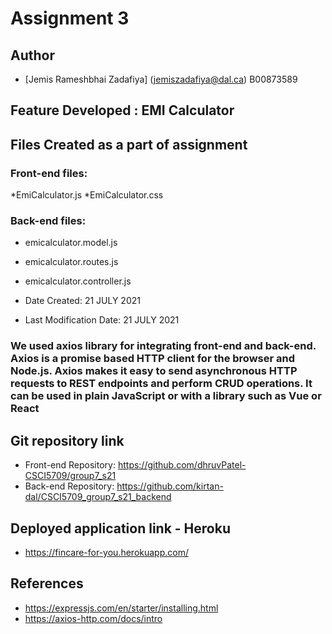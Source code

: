 # Assignment 3

## Author
* [Jemis Rameshbhai Zadafiya] (jemiszadafiya@dal.ca) B00873589

## Feature Developed : EMI Calculator

## Files Created as a part of assignment

### Front-end files:
*EmiCalculator.js
*EmiCalculator.css

### Back-end files:
* emicalculator.model.js
* emicalculator.routes.js
* emicalculator.controller.js


* Date Created: 21 JULY 2021
* Last Modification Date: 21 JULY 2021

### We used axios library for integrating front-end and back-end. Axios is a promise based HTTP client for the browser and Node.js. Axios makes it easy to send asynchronous HTTP requests to REST endpoints and perform CRUD operations. It can be used in plain JavaScript or with a library such as Vue or React


## Git repository link

- Front-end Repository: https://github.com/dhruvPatel-CSCI5709/group7_s21
- Back-end Repository: https://github.com/kirtan-dal/CSCI5709_group7_s21_backend

## Deployed application link - Heroku

- https://fincare-for-you.herokuapp.com/

## References

* https://expressjs.com/en/starter/installing.html
* https://axios-http.com/docs/intro
